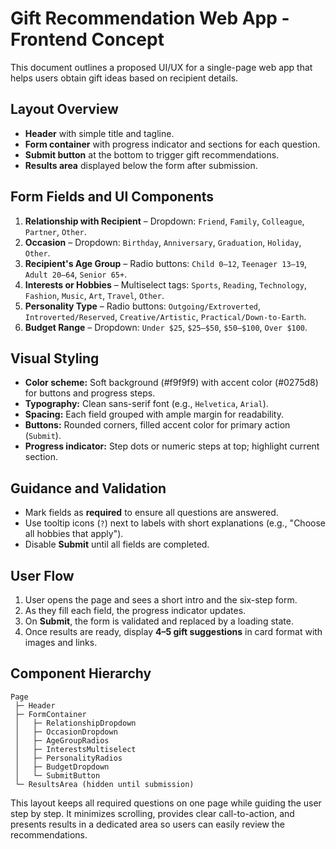 # Gift Recommendation Web App - Frontend Concept

This document outlines a proposed UI/UX for a single-page web app that helps users obtain gift ideas based on recipient details.

## Layout Overview
- **Header** with simple title and tagline.
- **Form container** with progress indicator and sections for each question.
- **Submit button** at the bottom to trigger gift recommendations.
- **Results area** displayed below the form after submission.

## Form Fields and UI Components
1. **Relationship with Recipient** – Dropdown: `Friend`, `Family`, `Colleague`, `Partner`, `Other`.
2. **Occasion** – Dropdown: `Birthday`, `Anniversary`, `Graduation`, `Holiday`, `Other`.
3. **Recipient's Age Group** – Radio buttons: `Child 0–12`, `Teenager 13–19`, `Adult 20–64`, `Senior 65+`.
4. **Interests or Hobbies** – Multiselect tags: `Sports`, `Reading`, `Technology`, `Fashion`, `Music`, `Art`, `Travel`, `Other`.
5. **Personality Type** – Radio buttons: `Outgoing/Extroverted`, `Introverted/Reserved`, `Creative/Artistic`, `Practical/Down-to-Earth`.
6. **Budget Range** – Dropdown: `Under $25`, `$25–$50`, `$50–$100`, `Over $100`.

## Visual Styling
- **Color scheme:** Soft background (#f9f9f9) with accent color (#0275d8) for buttons and progress steps.
- **Typography:** Clean sans-serif font (e.g., `Helvetica`, `Arial`).
- **Spacing:** Each field grouped with ample margin for readability.
- **Buttons:** Rounded corners, filled accent color for primary action (`Submit`).
- **Progress indicator:** Step dots or numeric steps at top; highlight current section.

## Guidance and Validation
- Mark fields as **required** to ensure all questions are answered.
- Use tooltip icons (`?`) next to labels with short explanations (e.g., "Choose all hobbies that apply").
- Disable **Submit** until all fields are completed.

## User Flow
1. User opens the page and sees a short intro and the six-step form.
2. As they fill each field, the progress indicator updates.
3. On **Submit**, the form is validated and replaced by a loading state.
4. Once results are ready, display **4–5 gift suggestions** in card format with images and links.

## Component Hierarchy
```
Page
 ├─ Header
 ├─ FormContainer
 │   ├─ RelationshipDropdown
 │   ├─ OccasionDropdown
 │   ├─ AgeGroupRadios
 │   ├─ InterestsMultiselect
 │   ├─ PersonalityRadios
 │   ├─ BudgetDropdown
 │   └─ SubmitButton
 └─ ResultsArea (hidden until submission)
```

This layout keeps all required questions on one page while guiding the user step by step. It minimizes scrolling, provides clear call-to-action, and presents results in a dedicated area so users can easily review the recommendations.

